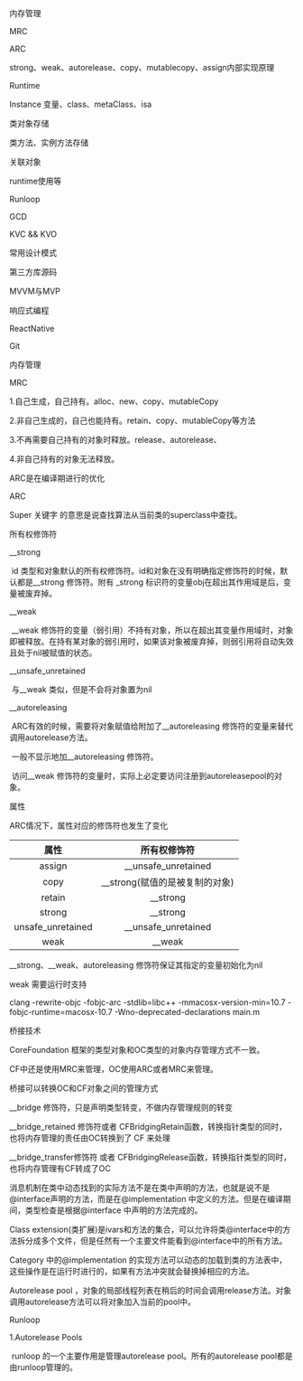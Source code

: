 内存管理

MRC

ARC

strong、weak、autorelease、copy、mutablecopy、assign内部实现原理





Runtime

Instance 变量、class、metaClass、isa

类对象存储

类方法、实例方法存储

关联对象

runtime使用等



Runloop



GCD



KVC && KVO

常用设计模式

第三方库源码

MVVM与MVP

响应式编程

ReactNative

Git







内存管理

MRC

1.自己生成，自己持有。alloc、new、copy、mutableCopy

2.非自己生成的，自己也能持有。retain、copy、mutableCopy等方法

3.不再需要自己持有的对象时释放。release、autorelease、

4.非自己持有的对象无法释放。



ARC是在编译期进行的优化



ARC

Super 关键字 的意思是说查找算法从当前类的superclass中查找。

所有权修饰符

  __strong

​	id 类型和对象默认的所有权修饰符。id和对象在没有明确指定修饰符的时候，默认都是__strong 修饰符。附有 _strong 标识符的变量obj在超出其作用域是后，变量被废弃掉。

  __weak

​	__weak 修饰符的变量（弱引用）不持有对象，所以在超出其变量作用域时，对象即被释放。在持有某对象的弱引用时，如果该对象被废弃掉，则弱引用将自动失效且处于nil被赋值的状态。

  __unsafe_unretained

​	与__weak 类似，但是不会将对象置为nil

__autoreleasing 

​	ARC有效的时候，需要将对象赋值给附加了__autoreleasing 修饰符的变量来替代调用autorelease方法。

​	一般不显示地加__autoreleasing 修饰符。

​	访问__weak 修饰符的变量时，实际上必定要访问注册到autoreleasepool的对象。



属性

ARC情况下，属性对应的修饰符也发生了变化

|       属性        |          所有权修饰符          |
| :---------------: | :----------------------------: |
|      assign       |      __unsafe_unretained       |
|       copy        | __strong(赋值的是被复制的对象) |
|      retain       |            __strong            |
|      strong       |            __strong            |
| unsafe_unretained |      __unsafe_unretained       |
|       weak        |             __weak             |

__strong、__weak、autoreleasing 修饰符保证其指定的变量初始化为nil



weak 需要运行时支持

clang -rewrite-objc -fobjc-arc -stdlib=libc++ -mmacosx-version-min=10.7 -fobjc-runtime=macosx-10.7 -Wno-deprecated-declarations main.m



桥接技术

CoreFoundation 框架的类型对象和OC类型的对象内存管理方式不一致。

CF中还是使用MRC来管理，OC使用ARC或者MRC来管理。

桥接可以转换OC和CF对象之间的管理方式

 __bridge 修饰符，只是声明类型转变，不做内存管理规则的转变

 __bridge_retained 修饰符或者 CFBridgingRetain函数，转换指针类型的同时，也将内存管理的责任由OC转换到了 CF 来处理

__bridge_transfer修饰符 或者 CFBridgingRelease函数，转换指针类型的同时，也将内存管理有CF转成了OC





消息机制在类中动态找到的实际方法不是在类中声明的方法，也就是说不是@interface声明的方法，而是在@implementation 中定义的方法。但是在编译期间，类型检查是根据@interface 中声明的方法完成的。



Class extension(类扩展)是ivars和方法的集合，可以允许将类@interface中的方法拆分成多个文件，但是任然有一个主要文件能看到@interface中的所有方法。

Category 中的@implementation 的实现方法可以动态的加载到类的方法表中，这些操作是在运行时进行的，如果有方法冲突就会替换掉相应的方法。



Autorelease pool ，对象的局部线程列表在稍后的时间会调用release方法。对象调用autorelease方法可以将对象加入当前的pool中。



Runloop

1.Autorelease Pools

​	runloop 的一个主要作用是管理autorelease pool。所有的autorelease pool都是由runloop管理的。

